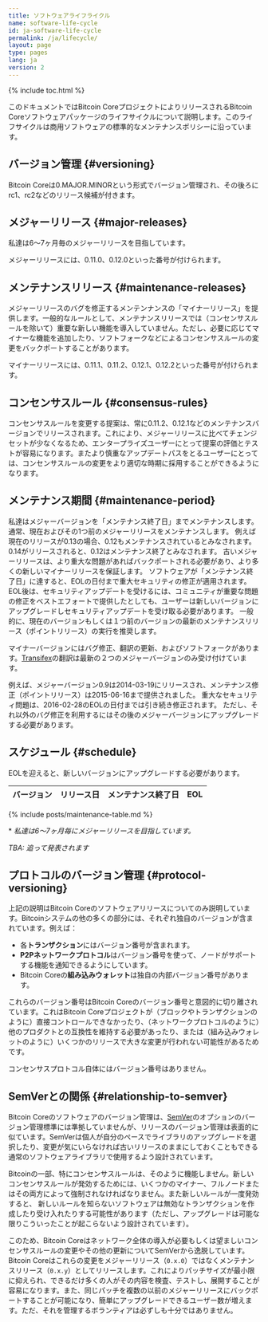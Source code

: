 ```yaml
---
title: ソフトウェアライフライクル
name: software-life-cycle
id: ja-software-life-cycle
permalink: /ja/lifecycle/
layout: page
type: pages
lang: ja
version: 2
---
```

{% include toc.html %}

このドキュメントではBitcoin CoreプロジェクトによりリリースされるBitcoin Coreソフトウェアパッケージのライフサイクルについて説明します。このライフサイクルは商用ソフトウェアの標準的なメンテナンスポリシーに沿っています。

## バージョン管理 {#versioning}

Bitcoin Coreは0.MAJOR.MINORという形式でバージョン管理され、その後ろにrc1、rc2などのリリース候補が付きます。

## メジャーリリース {#major-releases}

私達は6〜7ヶ月毎のメジャーリリースを目指しています。

メジャーリリースには、0.11.0、0.12.0といった番号が付けられます。

## メンテナンスリリース {#maintenance-releases}

メジャーリリースのバグを修正するメンテンナンスの「マイナーリリース」を提供します。一般的なルールとして、メンテナンスリリースでは（コンセンサスルールを除いて）重要な新しい機能を導入していません。ただし、必要に応じてマイナーな機能を追加したり、ソフトフォークなどによるコンセンサスルールの変更をバックポートすることがあります。

マイナーリリースには、0.11.1、0.11.2、0.12.1、0.12.2といった番号が付けられます。

## コンセンサスルール {#consensus-rules}

コンセンサスルールを変更する提案は、常に0.11.2、0.12.1などのメンテナンスバージョンでリリースされます。これにより、メジャーリリースに比べてチェンジセットが少なくなるため、エンタープライズユーザーにとって提案の評価とテストが容易になります。またより慎重なアップデートパスをとるユーザーにとっては、コンセンサスルールの変更をより適切な時期に採用することができるようになります。

## メンテナンス期間 {#maintenance-period}

私達はメジャーバージョンを「メンテナンス終了日」までメンテナンスします。通常、現在およびその1つ前のメジャーリリースをメンテナンスします。
例えば現在のリリースが0.13の場合、0.12もメンテナンスされているとみなされます。
0.14がリリースされると、0.12はメンテナンス終了とみなされます。
古いメジャーリリースは、より重大な問題があればバックポートされる必要があり、より多くの新しいマイナーリリースを保証します。
ソフトウェアが「メンテナンス終了日」に達すると、EOLの日付まで重大セキュリティの修正が適用されます。
EOL後は、セキュリティアップデートを受けるには、コミュニティが重要な問題の修正をベストエフォートで提供したとしても、ユーザーは新しいバージョンにアップグレードしセキュリティアップデートを受け取る必要があります。
一般的に、現在のバージョンもしくは１つ前のバージョンの最新のメンテナンスリリース（ポイントリリース）の実行を推奨します。

マイナーバージョンにはバグ修正、翻訳の更新、およびソフトフォークがあります。[Transifex][bitcoin-transifex-link]の翻訳は最新の２つのメジャーバージョンのみ受け付けています。

例えば、メジャーバージョン0.9は2014-03-19にリリースされ、メンテナンス修正（ポイントリリース）は2015-06-16まで提供されました。
重大なセキュリティ問題は、2016-02-28のEOLの日付までは引き続き修正されます。
ただし、それ以外のバグ修正を利用するにはその後のメジャーバージョンにアップグレードする必要があります。

## スケジュール {#schedule}

EOLを迎えると、新しいバージョンにアップグレードする必要があります。

| バージョン | リリース日 | メンテナンス終了日 | EOL |
|---------|--------------|-----------------|-------------|
{% include posts/maintenance-table.md %}

\* _私達は6〜7ヶ月毎にメジャーリリースを目指しています。_

_TBA: 追って発表されます_

## プロトコルのバージョン管理 {#protocol-versioning}

上記の説明はBitcoin Coreのソフトウェアリリースについてのみ説明しています。Bitcoinシステムの他の多くの部分には、それぞれ独自のバージョンが含まれています。例えば：

- 各**トランザクション**にはバージョン番号が含まれます。
- **P2Pネットワークプロトコル**はバージョン番号を使って、ノードがサポートする機能を通知できるようにしています。
- Bitcoin Coreの**組み込みウォレット**は独自の内部バージョン番号があります。

これらのバージョン番号はBitcoin Coreのバージョン番号と意図的に切り離されています。これはBitcoin Coreプロジェクトが（ブロックやトランザクションのように）直接コントロールできなかったり、（ネットワークプロトコルのように）他のプロダクトとの互換性を維持する必要があったり、または（組み込みウォレットのように）いくつかのリリースで大きな変更が行われない可能性があるためです。

コンセンサスプロトコル自体にはバージョン番号はありません。

## SemVerとの関係 {#relationship-to-semver}

Bitcoin Coreのソフトウェアのバージョン管理は、[SemVer][]のオプションのバージョン管理標準には準拠していませんが、リリースのバージョン管理は表面的に似ています。SemVerは個人が自分のペースでライブラリのアップグレードを選択したり、変更が気にいらなければ古いリリースのままにしておくこともできる通常のソフトウェアライブラリで使用するよう設計されています。

Bitcoinの一部、特にコンセンサスルールは、そのように機能しません。新しいコンセンサスルールが発効するためには、いくつかのマイナー、フルノードまたはその両方によって強制されなければなりません。また新しいルールが一度発効すると、 新しいルールを知らないソフトウェアは無効なトランザクションを作成したり受け入れたりする可能性があります（ただし、アップグレードは可能な限りこういったことが起こらないよう設計されています）。

このため、Bitcoin Coreはネットワーク全体の導入が必要もしくは望ましいコンセンサスルールの変更やその他の更新についてSemVerから逸脱しています。Bitcoin Coreはこれらの変更をメジャーリリース（`0.x.0`）ではなくメンテナンスリリース（`0.x.y`）としてリリースします。これによりパッチサイズが最小限に抑えられ、できるだけ多くの人がその内容を検査、テストし、展開することが容易になります。また、同じパッチを複数の以前のメジャーリリースにバックポートすることが可能になり、簡単にアップグレードできるユーザー数が増えます。ただ、それを管理するボランティアは必ずしも十分ではありません。

[SemVer]: https://semver.org/
[bitcoin-transifex-link]: https://www.transifex.com/bitcoin/bitcoin/
